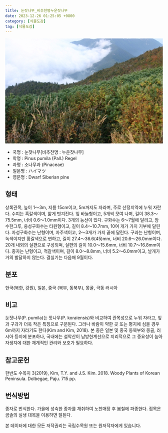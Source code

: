 ```yaml
---
title: 눈잣나무_비추천명누운잣나무
date: 2023-12-26 01:25:05 +0800
category: [식물도감]
tag: [식물도감]
---
```




![눈잣나무[비추천명 : 누운잣나무]](/assets/img/fileUpload/plants/basic/Pinaceae/Pinus/14978/14978_5_th2.JPG)
- 국명 : 눈잣나무[비추천명 : 누운잣나무]
- 학명 : Pinus pumila (Pall.) Regel
- 과명 : 소나무과 (Pinaceae)
- 일본명 : ハイマツ
- 영문명 : Dwarf Siberian pine


## 형태
상록관목, 높이 1～3m, 지름 15cm이고, 5m까지도 자라며, 주로 산정지역에 누워 자란다. 수피는 흑갈색이며, 얇게 벗겨진다. 잎 바늘형이고, 5개씩 모여 나며, 길이 38.3～75.5mm, 너비 0.6～1.0mm이다. 3개의 능선이 있다. 구화수는 6～7월에 달리고, 암수한그루, 웅성구화수는 타원형이고, 길이 8.4～10.7mm, 10여 개가 가지 기부에 달린다. 자성구화수는 난형이며, 자주색이고, 2～3개가 가지 끝에 달린다. 구과는 난형이며, 녹색이지만 황갈색으로 변하고, 길이 27.4～36.6(45)mm, 너비 20.6～26.0mm이다. 20개 내외의 실편으로 구성되며, 실편의 길이 10.0～15.6mm, 너비 10.7～16.8mm이다. 종자는 난형이고, 적갈색이며, 길이 8.0～8.8mm, 너비 5.2～6.0mm이고, 날개가 거의 발달하지 않는다. 결실기는 다음해 9월이다.
## 분포
한국(북한, 강원), 일본, 중국 (북부, 동북부), 몽골, 극동 러시아
## 비고
눈잣나무(P. pumila)는 잣나무(P. koraiensis)와 비교하여 관목성으로 누워 자라고, 잎과 구과가 더욱 작은 특징으로 구분된다. 그러나 바람이 약한 곳 또는 평지에 심을 경우 6m까지 자라기도 한다(Kim and Kim, 2018). 본 종은 일본 및 중국 동북부와 몽골, 러시아 등지에 분포하나, 국내에는 설악산이 남방한계선으로 지리적으로 그 중요성이 높아 자생지에 대한 체계적인 관리와 보호가 필요하다.
## 참고문헌
한반도 수목지 3(2019), Kim, T.Y. and J.S. Kim. 2018. Woody Plants of Korean Peninsula. Dolbegae, Paju. 715 pp.
## 번식방법
종자로 번식한다. 가을에 성숙한 종자를 채취하여 노천매장 후 봄철에 파종한다. 접목은 곰솔의 실생 대목을 이용하면 잘된다.






본 데이터에 대한 모든 저작권리는 국립수목원 또는 원저작자에게 있습니다.
